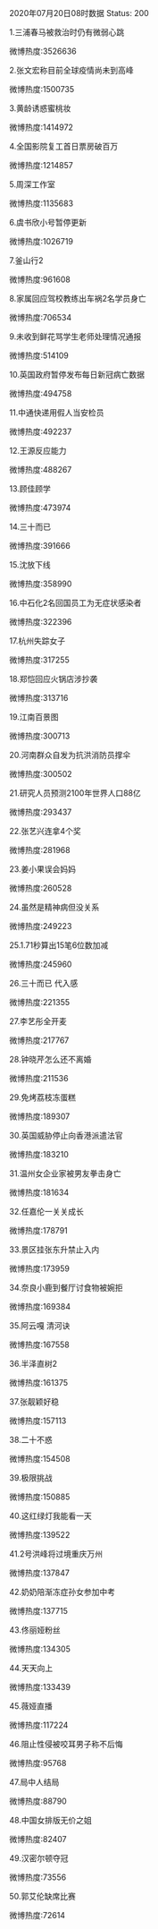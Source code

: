 2020年07月20日08时数据
Status: 200

1.三浦春马被救治时仍有微弱心跳

微博热度:3526636

2.张文宏称目前全球疫情尚未到高峰

微博热度:1500735

3.黄龄诱惑蜜桃妆

微博热度:1414972

4.全国影院复工首日票房破百万

微博热度:1214857

5.周深工作室

微博热度:1135683

6.虞书欣小号暂停更新

微博热度:1026719

7.釜山行2

微博热度:961608

8.家属回应驾校教练出车祸2名学员身亡

微博热度:706534

9.未收到鲜花骂学生老师处理情况通报

微博热度:514109

10.英国政府暂停发布每日新冠病亡数据

微博热度:494758

11.中通快递用假人当安检员

微博热度:492237

12.王源反应能力

微博热度:488267

13.顾佳顾学

微博热度:473974

14.三十而已

微博热度:391666

15.沈放下线

微博热度:358990

16.中石化2名回国员工为无症状感染者

微博热度:322396

17.杭州失踪女子

微博热度:317255

18.郑恺回应火锅店涉抄袭

微博热度:313716

19.江南百景图

微博热度:300713

20.河南群众自发为抗洪消防员撑伞

微博热度:300502

21.研究人员预测2100年世界人口88亿

微博热度:293437

22.张艺兴连拿4个奖

微博热度:281968

23.姜小果误会妈妈

微博热度:260528

24.虽然是精神病但没关系

微博热度:249223

25.1.71秒算出15笔6位数加减

微博热度:245960

26.三十而已 代入感

微博热度:221355

27.李艺彤全开麦

微博热度:217767

28.钟晓芹怎么还不离婚

微博热度:211536

29.免烤荔枝冻蛋糕

微博热度:189307

30.英国威胁停止向香港派遣法官

微博热度:183210

31.温州女企业家被男友拳击身亡

微博热度:181634

32.任嘉伦一关关成长

微博热度:178791

33.景区挂张东升禁止入内

微博热度:173959

34.奈良小鹿到餐厅讨食物被婉拒

微博热度:169384

35.阿云嘎 清河诀

微博热度:167558

36.半泽直树2

微博热度:161375

37.张靓颖好稳

微博热度:157113

38.二十不惑

微博热度:154508

39.极限挑战

微博热度:150885

40.这红绿灯我能看一天

微博热度:139522

41.2号洪峰将过境重庆万州

微博热度:137847

42.奶奶陪渐冻症孙女参加中考

微博热度:137715

43.佟丽娅粉丝

微博热度:134305

44.天天向上

微博热度:133439

45.薇娅直播

微博热度:117224

46.阻止性侵被咬耳男子称不后悔

微博热度:95768

47.局中人结局

微博热度:88790

48.中国女排版无价之姐

微博热度:82407

49.汉密尔顿夺冠

微博热度:73556

50.郭艾伦缺席比赛

微博热度:72614

